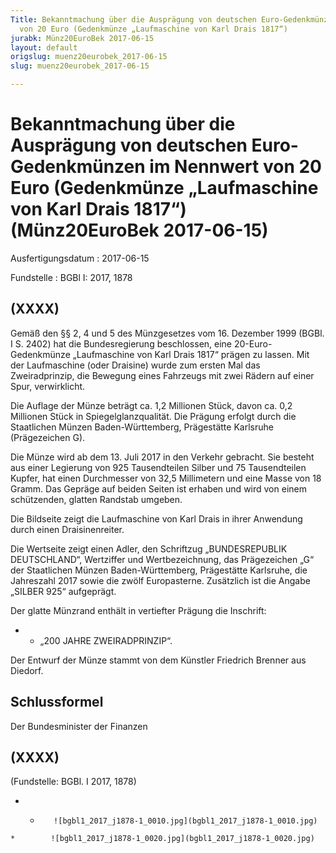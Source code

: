 ```yaml
---
Title: Bekanntmachung über die Ausprägung von deutschen Euro-Gedenkmünzen im Nennwert
  von 20 Euro (Gedenkmünze „Laufmaschine von Karl Drais 1817“)
jurabk: Münz20EuroBek 2017-06-15
layout: default
origslug: muenz20eurobek_2017-06-15
slug: muenz20eurobek_2017-06-15

---
```


# Bekanntmachung über die Ausprägung von deutschen Euro-Gedenkmünzen im Nennwert von 20 Euro (Gedenkmünze „Laufmaschine von Karl Drais 1817“) (Münz20EuroBek 2017-06-15)

Ausfertigungsdatum
:   2017-06-15

Fundstelle
:   BGBl I: 2017, 1878


## (XXXX)

Gemäß den §§ 2, 4 und 5 des Münzgesetzes vom 16. Dezember 1999 (BGBl.
I S. 2402) hat die Bundesregierung beschlossen, eine 20-Euro-
Gedenkmünze „Laufmaschine von Karl Drais 1817“ prägen zu lassen. Mit
der Laufmaschine (oder Draisine) wurde zum ersten Mal das
Zweiradprinzip, die Bewegung eines Fahrzeugs mit zwei Rädern auf einer
Spur, verwirklicht.

Die Auflage der Münze beträgt ca. 1,2 Millionen Stück, davon ca. 0,2
Millionen Stück in Spiegelglanzqualität. Die Prägung erfolgt durch die
Staatlichen Münzen Baden-Württemberg, Prägestätte Karlsruhe
(Prägezeichen G).

Die Münze wird ab dem 13. Juli 2017 in den Verkehr gebracht. Sie
besteht aus einer Legierung von 925 Tausendteilen Silber und 75
Tausendteilen Kupfer, hat einen Durchmesser von 32,5 Millimetern und
eine Masse von 18 Gramm. Das Gepräge auf beiden Seiten ist erhaben und
wird von einem schützenden, glatten Randstab umgeben.

Die Bildseite zeigt die Laufmaschine von Karl Drais in ihrer Anwendung
durch einen Draisinenreiter.

Die Wertseite zeigt einen Adler, den Schriftzug „BUNDESREPUBLIK
DEUTSCHLAND“, Wertziffer und Wertbezeichnung, das Prägezeichen „G“ der
Staatlichen Münzen Baden-Württemberg, Prägestätte Karlsruhe, die
Jahreszahl 2017 sowie die zwölf Europasterne. Zusätzlich ist die
Angabe „SILBER 925“ aufgeprägt.

Der glatte Münzrand enthält in vertiefter Prägung die Inschrift:

*    *   „200 JAHRE ZWEIRADPRINZIP“.




Der Entwurf der Münze stammt von dem Künstler Friedrich Brenner aus
Diedorf.


## Schlussformel

Der Bundesminister der Finanzen


## (XXXX)

(Fundstelle: BGBl. I 2017, 1878)


*    *        ![bgbl1_2017_j1878-1_0010.jpg](bgbl1_2017_j1878-1_0010.jpg)
    *        ![bgbl1_2017_j1878-1_0020.jpg](bgbl1_2017_j1878-1_0020.jpg)


